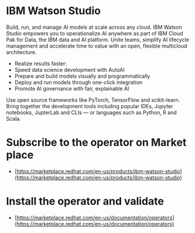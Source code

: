 # IBM Watson Studio
 
Build, run, and manage AI models at scale across any cloud. IBM Watson Studio empowers you to operationalize AI anywhere as part of IBM Cloud Pak for Data, the IBM data and AI platform. Unite teams, simplify   AI lifecycle management and accelerate time to value with an open, flexible multicloud architecture.

- Realize results faster:
- Speed data science development with AutoAI
- Prepare and build models visually and programmatically
- Deploy and run models through one-click integration
- Promote AI governance with fair, explainable AI

Use open source frameworks like PyTorch, TensorFlow and scikit-learn. Bring together the development tools including popular IDEs, Jupyter notebooks, JupterLab and CLIs — or languages such as Python, R and Scala.

# Subscribe to the operator on Market place 
-  [https://marketplace.redhat.com/en-us/products/ibm-watson-studio](https://marketplace.redhat.com/en-us/products/ibm-watson-studio)
# Install the operator and validate
- [https://marketplace.redhat.com/en-us/documentation/operators](https://marketplace.redhat.com/en-us/documentation/operators)
